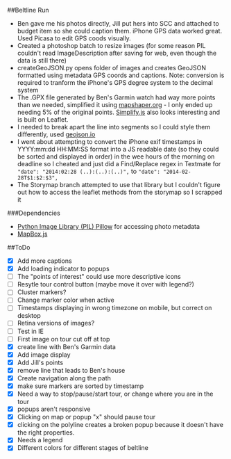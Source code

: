 ##Beltline Run
- Ben gave me his photos directly, Jill put hers into SCC and attached to budget item so she could caption them. iPhone GPS data worked great. Used Picasa to edit GPS coods visually.
- Created a photoshop batch to resize images (for some reason PIL couldn't read ImageDescription after saving for web, even though the data is still there)
- createGeoJSON.py opens folder of images and creates GeoJSON formatted using metadata GPS coords and captions. Note: conversion is required to tranform the iPhone's GPS degree system to the decimal system
- The .GPX file generated by Ben's Garmin watch had way more points than we needed, simplified it using [mapshaper.org](http://www.mapshaper.org/) - I only ended up needing 5% of the original points. [Simplify.js](http://mourner.github.io/simplify-js/) also looks interesting and is built on Leaflet.
- I needed to break apart the line into segments so I could style them differently, used [geojson.io](http://geojson.io)
- I went about attempting to convert the iPhone exif timestamps in YYYY:mm:dd HH:MM:SS format into a JS readable date (so they could be sorted and displayed in order) in the wee hours of the morning on deadline so I cheated and just did a Find/Replace regex in Textmate for `"date": "2014:02:28 (..):(..):(..)",` to `"date": "2014-02-28T$1:$2:$3",`
- The Storymap branch attempted to use that library but I couldn't figure out how to access the leaflet methods from the storymap so I scrapped it

###Dependencies
 - [Python Image Library (PIL) Pillow](https://github.com/python-imaging/Pillow) for accessing photo metadata
 - [MapBox.js](https://www.mapbox.com/mapbox.js/api/v1.6.2/)
 
##ToDo
 - [X] Add more captions
 - [X] Add loading indicator to popups
 - [ ] The "points of interest" could use more descriptive icons
 - [ ] Resytle tour control button (maybe move it over with legend?)
 - [ ] Cluster markers?
 - [ ] Change marker color when active
 - [ ] Timestamps displaying in wrong timezone on mobile, but correct on desktop
 - [ ] Retina versions of images?
 - [ ] Test in IE
 - [ ] First image on tour cut off at top
 - [X] create line with Ben's Garmin data
 - [X] Add image display
 - [X] Add Jill's points
 - [X] remove line that leads to Ben's house
 - [X] Create navigation along the path
 - [X] make sure markers are sorted by timestamp
 - [X] Need a way to stop/pause/start tour, or change where you are in the tour
 - [X] popups aren't responsive
 - [X] Clicking on map or popup "x" should pause tour
 - [X] clicking on the polyline creates a broken popup because it doesn't have the right properties.
 - [X] Needs a legend
 - [X] Different colors for different stages of beltline
